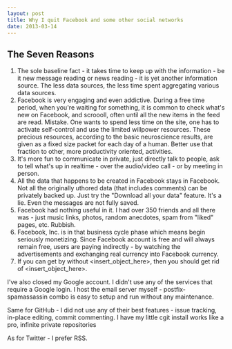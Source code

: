 ```yaml
---
layout: post
title: Why I quit Facebook and some other social networks
date: 2013-03-14
---
```


## The Seven Reasons

1. The sole baseline fact - it takes time to keep up with the information - be it new message reading or news reading - it is yet another information source. The less data sources, the less time spent aggregating various data sources.
2. Facebook is very engaging and even addictive. During a free time period, when you're waiting for something, it is common to check what's new on Facebook, and scroooll, often until all the new items in the feed are read. Mistake. One wants to spend less time on the site, one has to activate self-control and use the limited willpower resources. These precious resources, according to the basic neuroscience results, are given as a fixed size packet for each day of a human. Better use that fraction to other, more productivity oriented, activities.
3. It's more fun to communicate in private, just directly talk to people, ask to tell what's up in realtime - over the audio/video call - or by meeting in person.
4. All the data that happens to be created in Facebook stays in Facebook. Not all the originally uthored data (that includes comments) can be privately backed up. Just try the "Download all your data" feature. It's a lie. Even the messages are not fully saved.
5. Facebook had nothing useful in it. I had over 350 friends and all there was - just music links, photos, random anecdotes, spam from "liked" pages, etc. Rubbish.
6. Facebook, Inc. is in that business cycle phase which means begin seriously monetizing. Since Facebook account is free and will always remain free, users are paying indirectly - by watching the advertisements and exchanging real currency into Facebook currency.
7. If you can get by without <insert_object_here>, then you should get rid of <insert_object_here>.

I've also closed my Google account. I didn't use any of the services that require a Google login. I host the email server myself - postfix-spamassassin combo is easy to setup and run without any maintenance.

Same for GitHub - I did not use any of their best features - issue tracking, in-place editing, commit commenting. I have my little cgit install works like a pro, infinite private repositories

As for Twitter - I prefer RSS.

<!--
1. faktas, kad reikalauja laiko - ar tai būtų žinučių pacheckinimas, naujienų pažiūrėjimas - tai tiesiog dar vienas "data source". laisvu momentu kai ko nors reikia laukt - atsidarai fb ir scrollini. arba -  kai gali atsidarai fb - ir būtinai visą news feedą reik peržiūrėt.
2. facebook yra engaging ir net addictive. tad kad mažiau praleistum jame laiko, reikia naudoti "willpower" resursus. o jie, pagal naujausius neuromokslus, yra suteikti per dieną žmogui yra baigtiniai, fiksuoti. geriau tą willpower dalį kur nors kitur panaudoti.
3. kad daug smagiau privačiai bendraut, tiesiogiai pasišnekėt su žmonėm, sužinot what's up
4. kad visi duomenys visa istorija - lieka vien tik fb. nesibackupina. tas "Download all your data" mygtukas - melas. žinučių nesavina.
5. facebooke nieko naudingo ir taip nebūna. youtube muzika, nuotraukos, random bajeriai, followinami brandai. rubbish.
6. facebook inc. yra tokioj business cycle fazėj, kurios tikslas yra monetizacija. taigi reklamų jau pradeda dėt FB.
7. jei gali be <insert_object_here>, tai atsisakyk <insert_object_here>. taip jau išeina, kad be facebook labai laimingai galiu gyvent
-->
